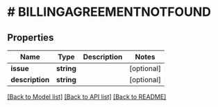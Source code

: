 # # BILLINGAGREEMENTNOTFOUND

## Properties

Name | Type | Description | Notes
------------ | ------------- | ------------- | -------------
**issue** | **string** |  | [optional]
**description** | **string** |  | [optional]

[[Back to Model list]](../../README.md#models) [[Back to API list]](../../README.md#endpoints) [[Back to README]](../../README.md)
